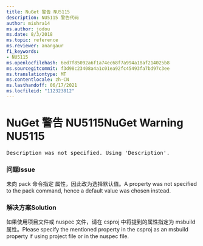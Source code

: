 ```yaml
---
title: NuGet 警告 NU5115
description: NU5115 警告代码
author: mishra14
ms.author: jodou
ms.date: 8/3/2018
ms.topic: reference
ms.reviewer: anangaur
f1_keywords:
- NU5115
ms.openlocfilehash: 6ed7f85092a6f1a74ec68f7a994a18af214025b8
ms.sourcegitcommit: f3d98c23408a4a1c01ea92fc45493fa7bd97c3ee
ms.translationtype: MT
ms.contentlocale: zh-CN
ms.lasthandoff: 06/17/2021
ms.locfileid: "112323812"
---
```

# <a name="nuget-warning-nu5115"></a><span data-ttu-id="f6f32-103">NuGet 警告 NU5115</span><span class="sxs-lookup"><span data-stu-id="f6f32-103">NuGet Warning NU5115</span></span>
<pre>Description was not specified. Using 'Description'.</pre>

### <a name="issue"></a><span data-ttu-id="f6f32-104">问题</span><span class="sxs-lookup"><span data-stu-id="f6f32-104">Issue</span></span>

<span data-ttu-id="f6f32-105">未向 pack 命令指定 属性，因此改为选择默认值。</span><span class="sxs-lookup"><span data-stu-id="f6f32-105">A property was not specified to the pack command, hence a default value was chosen instead.</span></span>


### <a name="solution"></a><span data-ttu-id="f6f32-106">解决方案</span><span class="sxs-lookup"><span data-stu-id="f6f32-106">Solution</span></span>

<span data-ttu-id="f6f32-107">如果使用项目文件或 nuspec 文件，请在 csproj 中将提到的属性指定为 msbuild 属性。</span><span class="sxs-lookup"><span data-stu-id="f6f32-107">Please specify the mentioned property in the csproj as an msbuild property if using project file or in the nuspec file.</span></span>

